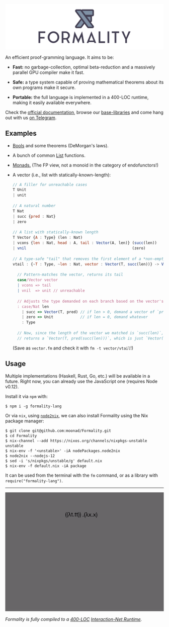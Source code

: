 ![](archive/images/formality-banner-white.png)

An efficient proof-gramming language. It aims to be:

- **Fast:** no garbage-collection, optimal beta-reduction and a massively parallel GPU compiler make it fast.

- **Safe:** a type system capable of proving mathematical theorems about its own programs make it secure.

- **Portable:** the full language is implemented in a 400-LOC runtime, making it easily available everywhere.

Check the [official documentation](https://docs.formality-lang.org), browse our [base-libraries](https://github.com/moonad/Formality-Base) and come hang out with us [on Telegram](https://t.me/formality_lang).

## Examples

- [Bools](https://github.com/moonad/Formality-Base/blob/master/Data.Bool.fm) and some theorems (DeMorgan's laws).

- A bunch of common [List](https://github.com/moonad/Formality-Base/blob/master/Data.List.fm) functions.

- [Monads.](https://github.com/moonad/Formality-Base/blob/master/Control.Monad.fm) (The FP view, not a monoid in the category of endofunctors!)

- A vector (i.e., list with statically-known-length):

    ```javascript
    // A filler for unreachable cases
    T Unit
    | unit

    // A natural number
    T Nat
    | succ {pred : Nat}
    | zero

    // A list with statically-known length
    T Vector {A : Type} (len : Nat)
    | vcons {len : Nat, head : A, tail : Vector(A, len)} (succ(len))
    | vnil                                               (zero)

    // A type-safe "tail" that removes the first element of a *non-empty* vector
    vtail : {~T : Type, ~len : Nat, vector : Vector(T, succ(len))} -> Vector(T, len)

      // Pattern-matches the vector, returns its tail
      case/Vector vector
      | vcons => tail
      | vnil  => unit // unreachable

      // Adjusts the type demanded on each branch based on the vector's possible lengths
      : case/Nat len
        | succ => Vector(T, pred) // if len > 0, demand a vector of `pred(len)` elems
        | zero => Unit            // if len = 0, demand whatever
        : Type
        
      // Now, since the length of the vector we matched is `succ(len)`, this match
      // returns a `Vector(T, pred(succ(len)))`, which is just `Vector(T, len)`!
    ```
    
    (Save as `vector.fm` and check it with `fm -t vector/vtail`!)

## Usage

Multiple implementations (Haskell, Rust, Go, etc.) will be available in a
future. Right now, you can already use the JavaScript one (requires Node v0.12).

Install it via `npm` with:

```
$ npm i -g formality-lang
```

Or via `nix`, using [`node2nix`](https://github.com/svanderburg/node2nix#installation), we can also install Formality using the Nix package manager:

```
$ git clone git@github.com:moonad/Formality.git
$ cd Formality
$ nix-channel --add https://nixos.org/channels/nixpkgs-unstable unstable
$ nix-env -f '<unstable>' -iA nodePackages.node2nix
$ node2nix --nodejs-12
$ sed -i 's/nixpkgs/unstable/g' default.nix
$ nix-env -f default.nix -iA package
```

It can be used from the terminal with the `fm` command, or as a library with `require("formality-lang")`.

---

![Interaction-Net compilation](archive/images/inet-simulation.gif)

*Formality is fully compiled to a [400-LOC](https://github.com/moonad/Formality/blob/master/src/fm-net.js) [Interaction-Net Runtime](http://docs.formality-lang.org/en/latest/runtime/Formality-Net.html).*
